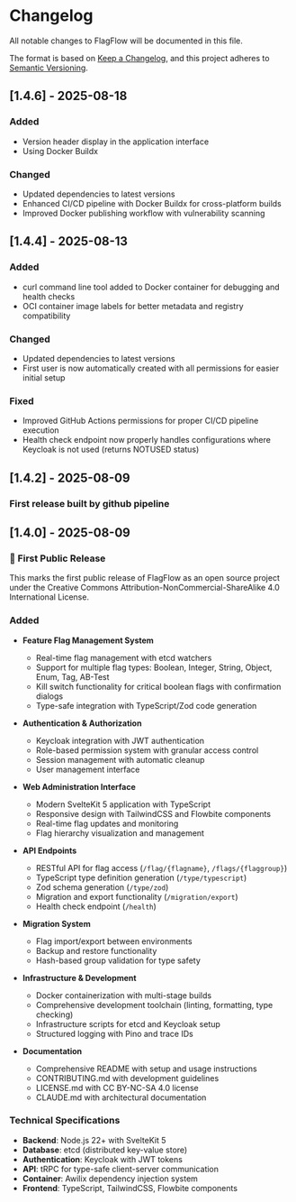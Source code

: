 # Changelog

All notable changes to FlagFlow will be documented in this file.

The format is based on [Keep a Changelog](https://keepachangelog.com/en/1.0.0/),
and this project adheres to [Semantic Versioning](https://semver.org/spec/v2.0.0.html).

## [1.4.6] - 2025-08-18

### Added

- Version header display in the application interface
- Using Docker Buildx

### Changed

- Updated dependencies to latest versions
- Enhanced CI/CD pipeline with Docker Buildx for cross-platform builds
- Improved Docker publishing workflow with vulnerability scanning

## [1.4.4] - 2025-08-13

### Added

- curl command line tool added to Docker container for debugging and health checks
- OCI container image labels for better metadata and registry compatibility

### Changed

- Updated dependencies to latest versions
- First user is now automatically created with all permissions for easier initial setup

### Fixed

- Improved GitHub Actions permissions for proper CI/CD pipeline execution
- Health check endpoint now properly handles configurations where Keycloak is not used (returns NOTUSED status)

## [1.4.2] - 2025-08-09

### First release built by github pipeline

## [1.4.0] - 2025-08-09

### 🎉 First Public Release

This marks the first public release of FlagFlow as an open source project under the Creative Commons Attribution-NonCommercial-ShareAlike 4.0 International License.

### Added

- **Feature Flag Management System**
  - Real-time flag management with etcd watchers
  - Support for multiple flag types: Boolean, Integer, String, Object, Enum, Tag, AB-Test
  - Kill switch functionality for critical boolean flags with confirmation dialogs
  - Type-safe integration with TypeScript/Zod code generation

- **Authentication & Authorization**
  - Keycloak integration with JWT authentication
  - Role-based permission system with granular access control
  - Session management with automatic cleanup
  - User management interface

- **Web Administration Interface**
  - Modern SvelteKit 5 application with TypeScript
  - Responsive design with TailwindCSS and Flowbite components
  - Real-time flag updates and monitoring
  - Flag hierarchy visualization and management

- **API Endpoints**
  - RESTful API for flag access (`/flag/{flagname}`, `/flags/{flaggroup}`)
  - TypeScript type definition generation (`/type/typescript`)
  - Zod schema generation (`/type/zod`)
  - Migration and export functionality (`/migration/export`)
  - Health check endpoint (`/health`)

- **Migration System**
  - Flag import/export between environments
  - Backup and restore functionality
  - Hash-based group validation for type safety

- **Infrastructure & Development**
  - Docker containerization with multi-stage builds
  - Comprehensive development toolchain (linting, formatting, type checking)
  - Infrastructure scripts for etcd and Keycloak setup
  - Structured logging with Pino and trace IDs

- **Documentation**
  - Comprehensive README with setup and usage instructions
  - CONTRIBUTING.md with development guidelines
  - LICENSE.md with CC BY-NC-SA 4.0 license
  - CLAUDE.md with architectural documentation

### Technical Specifications

- **Backend**: Node.js 22+ with SvelteKit 5
- **Database**: etcd (distributed key-value store)
- **Authentication**: Keycloak with JWT tokens
- **API**: tRPC for type-safe client-server communication
- **Container**: Awilix dependency injection system
- **Frontend**: TypeScript, TailwindCSS, Flowbite components
